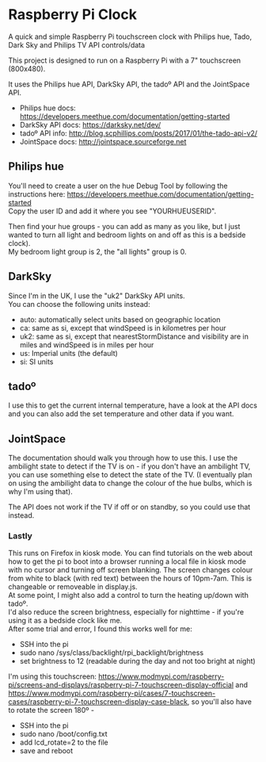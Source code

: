 # Raspberry Pi Clock

A quick and simple Raspberry Pi touchscreen clock with Philips hue, Tado, Dark Sky and Philips TV API controls/data

This project is designed to run on a Raspberry Pi with a 7" touchscreen (800x480).

It uses the Philips hue API, DarkSky API, the tadoº API and the JointSpace API.

* Philips hue docs: https://developers.meethue.com/documentation/getting-started
* DarkSky API docs: https://darksky.net/dev/
* tadoº API info: http://blog.scphillips.com/posts/2017/01/the-tado-api-v2/
* JointSpace docs: http://jointspace.sourceforge.net

## Philips hue
You'll need to create a user on the hue Debug Tool by following the instructions here: https://developers.meethue.com/documentation/getting-started  
Copy the user ID and add it where you see "YOURHUEUSERID".  

Then find your hue groups - you can add as many as you like, but I just wanted to turn all light and bedroom lights on and off as this is a bedside clock).  
My bedroom light group is 2, the "all lights" group is 0.  

## DarkSky
Since I'm in the UK, I use the "uk2" DarkSky API units.  
You can choose the following units instead:  
* auto: automatically select units based on geographic location
* ca: same as si, except that windSpeed is in kilometres per hour
* uk2: same as si, except that nearestStormDistance and visibility are in miles and windSpeed is in miles per hour
* us: Imperial units (the default)
* si: SI units

## tadoº
I use this to get the current internal temperature, have a look at the API docs and you can also add the set temperature and other data if you want.  

## JointSpace
The documentation should walk you through how to use this. I use the ambilight state to detect if the TV is on - if you don't have an ambilight TV, you can use something else to detect the state of the TV. (I eventually plan on using the ambilight data to change the colour of the hue bulbs, which is why I'm using that).  

The API does not work if the TV if off or on standby, so you could use that instead.  

### Lastly
This runs on Firefox in kiosk mode. You can find tutorials on the web about how to get the pi to boot into a browser running a local file in kiosk mode with no cursor and turning off screen blanking.
The screen changes colour from white to black (with red text) between the hours of 10pm-7am. This is changeable or removeable in display.js.  
At some point, I might also add a control to turn the heating up/down with tadoº.  
I'd also reduce the screen brightness, especially for nighttime - if you're using it as a bedside clock like me.  
After some trial and error, I found this works well for me:

* SSH into the pi
* sudo nano /sys/class/backlight/rpi_backlight/brightness
* set brightness to 12 (readable during the day and not too bright at night)

I'm using this touchscreen: https://www.modmypi.com/raspberry-pi/screens-and-displays/raspberry-pi-7-touchscreen-display-official and https://www.modmypi.com/raspberry-pi/cases/7-touchscreen-cases/raspberry-pi-7-touchscreen-display-case-black, so you'll also have to rotate the screen 180º -

* SSH into the pi
* sudo nano /boot/config.txt
* add lcd_rotate=2 to the file
* save and reboot

